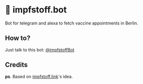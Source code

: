 # 💉 impfstoff.bot

Bot for telegram and alexa to fetch vaccine appointments in Berlin.

## How to?

Just talk to this bot: [@impfstoffBot](http://telegram.me/impfstoffBot)

## Credits

**ps**. Based on [impfstoff.link](https://impfstoff.link/)'s idea.
